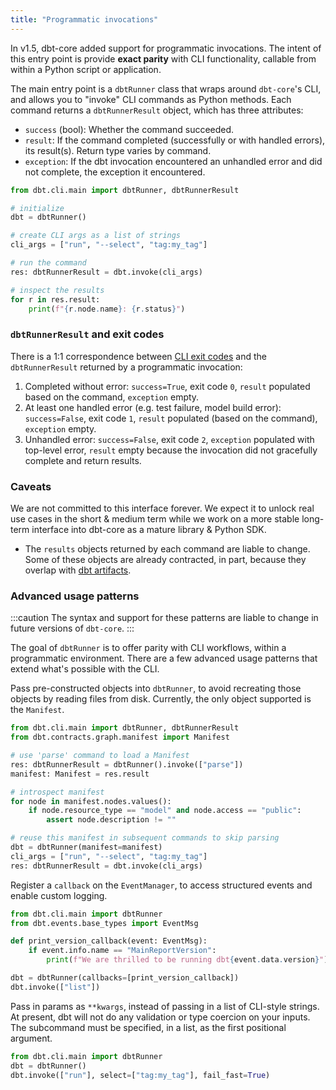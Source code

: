 ```yaml
---
title: "Programmatic invocations"
---
```


In v1.5, dbt-core added support for programmatic invocations. The intent of this entry point is provide **exact parity** with CLI functionality, callable from within a Python script or application.

The main entry point is a `dbtRunner` class that wraps around `dbt-core`'s CLI, and allows you to "invoke" CLI commands as Python methods. Each command returns a `dbtRunnerResult` object, which has three attributes:
- `success` (bool): Whether the command succeeded.
- `result`: If the command completed (successfully or with handled errors), its result(s). Return type varies by command.
- `exception`: If the dbt invocation encountered an unhandled error and did not complete, the exception it encountered.

```python
from dbt.cli.main import dbtRunner, dbtRunnerResult

# initialize
dbt = dbtRunner()

# create CLI args as a list of strings
cli_args = ["run", "--select", "tag:my_tag"]

# run the command
res: dbtRunnerResult = dbt.invoke(cli_args)

# inspect the results
for r in res.result:
    print(f"{r.node.name}: {r.status}")
```

### `dbtRunnerResult` and exit codes

There is a 1:1 correspondence between [CLI exit codes](reference/exit-codes) and the `dbtRunnerResult` returned by a programmatic invocation:
1. Completed without error: `success=True`, exit code `0`, `result` populated based on the command, `exception` empty.
2. At least one handled error (e.g. test failure, model build error): `success=False`, exit code `1`, `result` populated (based on the command), `exception` empty.
3. Unhandled error: `success=False`, exit code `2`, `exception` populated with top-level error, `result` empty because the invocation did not gracefully complete and return results.

### Caveats

We are not committed to this interface forever. We expect it to unlock real use cases in the short & medium term while we work on a more stable long-term interface into dbt-core as a mature library & Python SDK.

- The `results` objects returned by each command are liable to change. Some of these objects are already contracted, in part, because they overlap with [dbt artifacts](dbt-artifacts).

### Advanced usage patterns

:::caution
The syntax and support for these patterns are liable to change in future versions of `dbt-core`.
:::

The goal of `dbtRunner` is to offer parity with CLI workflows, within a programmatic environment. There are a few advanced usage patterns that extend what's possible with the CLI.

Pass pre-constructed objects into `dbtRunner`, to avoid recreating those objects by reading files from disk. Currently, the only object supported is the `Manifest`.

```python
from dbt.cli.main import dbtRunner, dbtRunnerResult
from dbt.contracts.graph.manifest import Manifest

# use 'parse' command to load a Manifest
res: dbtRunnerResult = dbtRunner().invoke(["parse"])
manifest: Manifest = res.result

# introspect manifest
for node in manifest.nodes.values():
    if node.resource_type == "model" and node.access == "public":
        assert node.description != ""

# reuse this manifest in subsequent commands to skip parsing
dbt = dbtRunner(manifest=manifest)
cli_args = ["run", "--select", "tag:my_tag"]
res: dbtRunnerResult = dbt.invoke(cli_args)
```

Register a `callback` on the `EventManager`, to access structured events and enable custom logging.
```python
from dbt.cli.main import dbtRunner
from dbt.events.base_types import EventMsg

def print_version_callback(event: EventMsg):
    if event.info.name == "MainReportVersion":
        print(f"We are thrilled to be running dbt{event.data.version}")

dbt = dbtRunner(callbacks=[print_version_callback])
dbt.invoke(["list"])
```

Pass in params as `**kwargs`, instead of passing in a list of CLI-style strings. At present, dbt will not do any validation or type coercion on your inputs. The subcommand must be specified, in a list, as the first positional argument.
```python
from dbt.cli.main import dbtRunner
dbt = dbtRunner()
dbt.invoke(["run"], select=["tag:my_tag"], fail_fast=True)
```
